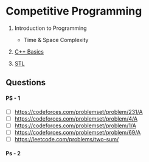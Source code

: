 # Competitive Programming

1. Introduction to Programming
   - Time & Space Complexity

2. [C++ Basics](https://youtube.com/playlist?list=PLauivoElc3gh48CgP4cQPrC1wrpAqY9cf)

3. [STL](https://www.youtube.com/playlist?list=PLauivoElc3gh3RCiQA82MDI-gJfXQQVnn)

## Questions

#### PS - 1

- [ ] https://codeforces.com/problemset/problem/231/A
- [ ] https://codeforces.com/problemset/problem/4/A
- [ ] https://codeforces.com/problemset/problem/1/A
- [ ] https://codeforces.com/problemset/problem/69/A
- [ ] https://leetcode.com/problems/two-sum/

#### Ps - 2
